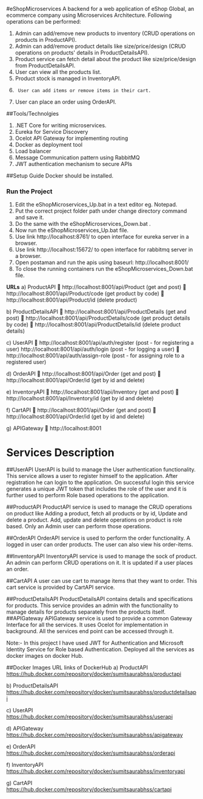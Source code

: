 #eShopMicroservices
A backend for a web application of eShop Global, an ecommerce company using Microservices Architecture. Following operations can be performed:  
1.	Admin can add/remove new products to inventory (CRUD operations on products in ProductAPI).
2.	Admin can add/remove product details like size/price/design (CRUD operations on products' details in ProductDetailsAPI).
3.	Product service can fetch detail about the product like size/price/design from ProductDetailsAPI.
4.	User can view all the products list.
5. 	Product stock is managed in InventoryAPI.
6.  	User can add items or remove items in their cart.
7. 	User can place an order using OrderAPI.


##Tools/Technolgies 
1.	.NET Core for writing microservices.
2.	Eureka for Service Discovery
3.	Ocelot API Gateway for implementing routing
4.	Docker as deployment tool 
5.	Load balancer
6.	Message Communication pattern using RabbitMQ
7.	JWT authentication mechanism to secure APIs


##Setup Guide 
Docker should be installed.

### Run the Project
1.	Edit the eShopMicroservices_Up.bat in a text editor eg. Notepad.
2.	Put the correct project folder path under change directory command and save it.
3.	Do the same with the eShopMicroservices_Down.bat .
4. 	Now run the eShopMicroservices_Up.bat file.
5.	Use link http://localhost:8761/ to open interface for eureka server in a browser.
6.	Use link http://localhost:15672/ to open interface for rabbitmq server in a browser.
7. 	Open postaman and run the apis using baseurl: http://localhost:8001/
8.	To close the running containers run the eShopMicroservices_Down.bat file.

**URLs**
a)	ProductAPI
	http://localhost:8001/api/Product  (get and post)
	http://localhost:8001/api/Product/code  (get product by code)
	http://localhost:8001/api/Product/id (delete product)

b)	ProductDetailsAPI
	http://localhost:8001/api/ProductDetails  (get and post)
	http://localhost:8001/api/ProductDetails/code  (get product details by code)
	http://localhost:8001/api/ProductDetails/id (delete product details)

c)	UserAPI
	http://localhost:8001/api/auth/register (post - for registering a user) http://localhost:8001/api/auth/login     (post - for logging a user)
	http://localhost:8001/api/auth/assign-role (post - for assigning role to a registered user) 

d)	OrderAPI 
	http://localhost:8001/api/Order  (get and post)
	http://localhost:8001/api/Order/id  (get by id and delete)

e)	InventoryAPI 
	http://localhost:8001/api/Inventory  (get and post)
	http://localhost:8001/api/Inventory/id  (get by id and delete)

f)	CartAPI 
	http://localhost:8001/api/Order  (get and post)
	http://localhost:8001/api/Order/id  (get by id and delete)

g)	APIGateway
	http://localhost:8001


# Services Description

##UserAPI
UserAPI is build to manage the User authentication functionality. This service allows a user to register himself to the application. After registration he can login to the application. On successful login this service generates a unique JWT token that includes the role of the user and it is further used to perform Role based operations to the application. 

##ProductAPI 
ProductAPI service is used to manage the CRUD operations on product like Adding a product, fetch all products or by id, Update and delete a product. Add, update and delete operations on product is role based. Only an Admin user can perform those operations.

##OrderAPI
OrderAPI service is used to perform the order functionality. A logged in user can order products. The user can also view his order-items. 

##InventoryAPI
InventoryAPI service is used to manage the sock of product. An admin can perform CRUD operations on it. It is updated if a user places an order. 

##CartAPI
A user can use cart to manage items that they want to order. This cart service is provided by CartAPI service.

##ProductDetailsAPI
ProductDetailsAPI contains details and specifications for products. This service provides an admin with the functionality to manage details for products separately from the products itself.
##APIGateway
APIGateway service is used to provide a common Gateway Interface for all the services. It uses Ocelot for implementation in background. All the services end point can be accessed through it. 

Note:- In this project I have used JWT for Authentication and Microsoft Identity Service for Role based Authentication. Deployed all the services as docker images on docker Hub.


##Docker Images URL links of DockerHub 
a)	ProductAPI
https://hub.docker.com/repository/docker/sumitsaurabhss/productapi

b)	ProductDetailsAPI
https://hub.docker.com/repository/docker/sumitsaurabhss/productdetailsapi

c)	UserAPI 
https://hub.docker.com/repository/docker/sumitsaurabhss/userapi

d)	APIGateway 
https://hub.docker.com/repository/docker/sumitsaurabhss/apigateway

e)	OrderAPI 
https://hub.docker.com/repository/docker/sumitsaurabhss/orderapi

f)	InventoryAPI
https://hub.docker.com/repository/docker/sumitsaurabhss/inventoryapi

g)	CartAPI
https://hub.docker.com/repository/docker/sumitsaurabhss/cartapi